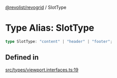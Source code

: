 [@revolist/revogrid](README.md) / SlotType

# Type Alias: SlotType

```ts
type SlotType: "content" | "header" | "footer";
```

## Defined in

[src/types/viewport.interfaces.ts:19](https://github.com/revolist/revogrid/blob/b7bc91178b5b059b1432f9bb6ddbfab652d2c8cf/src/types/viewport.interfaces.ts#L19)
